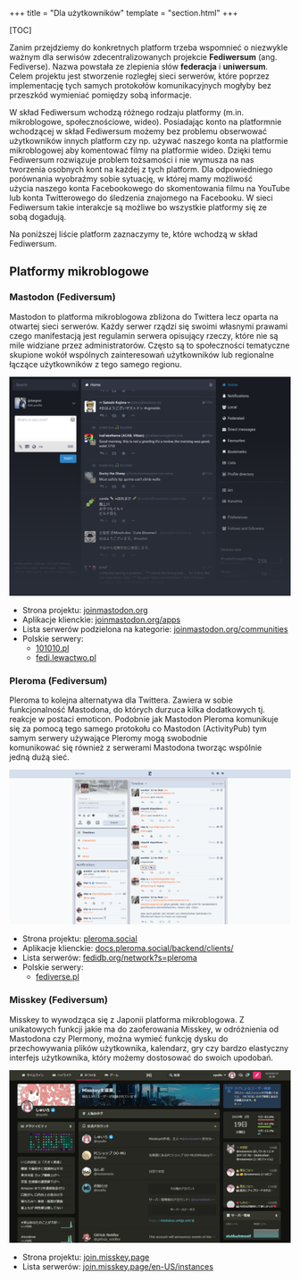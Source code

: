 +++
title = "Dla użytkowników"
template = "section.html"
+++

[TOC]

Zanim przejdziemy do konkretnych platform trzeba wspomnieć o niezwykle ważnym dla serwisów zdecentralizowanych projekcie **Fediwersum** (ang. Fediverse). Nazwa powstała ze zlepienia słów **federacja** i **uniwersum**. Celem projektu jest stworzenie rozległej sieci serwerów, które poprzez implementację tych samych protokołów komunikacyjnych mogłyby bez przeszkód wymieniać pomiędzy sobą informacje.

W skład Fediwersum wchodzą różnego rodzaju platformy (m.in. mikroblogowe, społecznościowe, wideo). Posiadając konto na platformnie wchodzącej w skład Fediwersum możemy bez problemu obserwować użytkowników innych platform czy np. używać naszego konta na platformie mikroblogowej aby komentować filmy na platformie wideo. Dzięki temu Fediwersum rozwiązuje problem tożsamości i nie wymusza na nas tworzenia osobnych kont na każdej z tych platform. Dla odpowiedniego porównania wyobraźmy sobie sytuację, w której mamy możliwość użycia naszego konta Facebookowego do skomentowania filmu na YouTube lub konta Twitterowego do śledzenia znajomego na Facebooku. W sieci Fediwersum takie interakcje są możliwe bo wszystkie platformy się ze sobą dogadują.

Na poniższej liście platform zaznaczymy te, które wchodzą w skład Fediwersum.

## Platformy mikroblogowe

### Mastodon (Fediversum)

Mastodon to platforma mikroblogowa zbliżona do Twittera lecz oparta na otwartej sieci serwerów. Każdy serwer rządzi się swoimi własnymi prawami czego manifestacją jest regulamin serwera opisujący rzeczy, które nie są mile widziane przez administratorów. Często są to społeczności tematyczne skupione wokół wspólnych zainteresowań użytkowników lub regionalne łączące użytkowników z tego samego regionu.

![Mastodon](mastodon.png)


* Strona projektu: [joinmastodon.org](https://joinmastodon.org/)
* Aplikacje klienckie: [joinmastodon.org/apps](https://joinmastodon.org/apps)
* Lista serwerów podzielona na kategorie: [joinmastodon.org/communities](https://joinmastodon.org/communities)
* Polskie serwery:
    * [101010.pl](https://101010.pl)
    * [fedi.lewactwo.pl](https://fedi.lewactwo.pl/)


### Pleroma (Fediversum)

Pleroma to kolejna alternatywa dla Twittera. Zawiera w sobie funkcjonalność Mastodona, do których durzuca kilka dodatkowych tj. reakcje w postaci emoticon. Podobnie jak Mastodon Pleroma komunikuje się za pomocą tego samego protokołu co Mastodon (ActivityPub) tym samym serwery używające Pleromy mogą swobodnie komunikować się również z serwerami Mastodona tworząc wspólnie jedną dużą sieć.

![Pleroma](pleroma.png)

* Strona projektu: [pleroma.social](https://pleroma.social/)
* Aplikacje klienckie: [docs.pleroma.social/backend/clients/](https://docs.pleroma.social/backend/clients/)
* Lista serwerów: [fedidb.org/network?s=pleroma](https://fedidb.org/network?s=pleroma)
* Polskie serwery:
    * [fediverse.pl](https://fediverse.pl)


### Misskey (Fediversum)

Misskey to wywodząca się z Japonii platforma mikroblogowa. Z unikatowych funkcji jakie ma do zaoferowania Misskey, w odróżnienia od Mastodona czy Plermony, można wymieć funkcję dysku do przechowywania plików użytkownika, kalendarz, gry czy bardzo elastyczny interfejs użytkownika, który możemy dostosować do swoich upodobań.

![Misskey](misskey.jpg)

* Strona projektu: [join.misskey.page](https://join.misskey.page/)
* Lista serwerów: [join.misskey.page/en-US/instances](https://join.misskey.page/en-US/instances)
